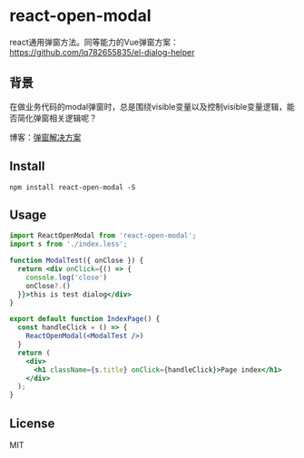 # react-open-modal

react通用弹窗方法。同等能力的Vue弹窗方案：https://github.com/lq782655835/el-dialog-helper

## 背景

在做业务代码的modal弹窗时，总是围绕visible变量以及控制visible变量逻辑，能否简化弹窗相关逻辑呢？

博客：[弹窗解决方案](https://lq782655835.github.io/blogs/project/vue-dialog-solution.html)

## Install

```
npm install react-open-modal -S
```

## Usage

``` jsx
import ReactOpenModal from 'react-open-modal';
import s from './index.less';

function ModalTest({ onClose }) {
  return <div onClick={() => {
    console.log('close')
    onClose?.()
  }}>this is test dialog</div>
}

export default function IndexPage() {
  const handleClick = () => {
    ReactOpenModal(<ModalTest />)
  }
  return (
    <div>
      <h1 className={s.title} onClick={handleClick}>Page index</h1>
    </div>
  );
}
```

##  License
MIT